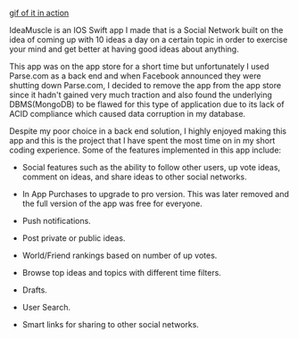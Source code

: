 [gif of it in action](http://gph.is/1YTk6c9)

IdeaMuscle is an IOS Swift app I made that is a Social Network built on the idea of coming up with 10 ideas a day on a certain topic in order to exercise your mind and get better at having good ideas about anything.

This app was on the app store for a short time but unfortunately I used Parse.com as a back end and when Facebook announced they were shutting down Parse.com, I decided to remove the app from the app store since it hadn't gained very much traction and also found the underlying DBMS(MongoDB) to be flawed for this type of application due to its lack of ACID compliance which caused data corruption in my database.

Despite my poor choice in a back end solution, I highly enjoyed making this app and this is the project that I have spent the most time on in my short coding experience.  Some of the features implemented in this app include:

* Social features such as the ability to follow other users, up vote ideas, comment on ideas, and share ideas to other social networks.

* In App Purchases to upgrade to pro version.  This was later removed and the full version of the app was free for everyone.

* Push notifications.

* Post private or public ideas.

* World/Friend rankings based on number of up votes.

* Browse top ideas and topics with different time filters.

* Drafts.

* User Search.

* Smart links for sharing to other social networks.